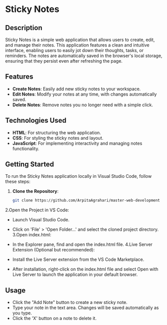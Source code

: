 # Sticky Notes

## Description
Sticky Notes is a simple web application that allows users to create, edit, and manage their notes. This application features a clean and intuitive interface, enabling users to easily jot down their thoughts, tasks, or reminders. The notes are automatically saved in the browser's local storage, ensuring that they persist even after refreshing the page.

## Features
- **Create Notes**: Easily add new sticky notes to your workspace.
- **Edit Notes**: Modify your notes at any time, with changes automatically saved.
- **Delete Notes**: Remove notes you no longer need with a simple click.

## Technologies Used
- **HTML**: For structuring the web application.
- **CSS**: For styling the sticky notes and layout.
- **JavaScript**: For implementing interactivity and managing notes functionality.

## Getting Started

To run the Sticky Notes application locally in Visual Studio Code, follow these steps:

1. **Clone the Repository**:
   ```bash
   git clone https://github.com/ArpitaAgrahari/master-web-development
   ```

2.Open the Project in VS Code:
- Launch Visual Studio Code.
- Click on 'File' > 'Open Folder...' and select the cloned project directory.
3.Open index.html:

- In the Explorer pane, find and open the index.html file.
4.Live Server Extension (Optional but recommended):

- Install the Live Server extension from the VS Code Marketplace.
- After installation, right-click on the index.html file and select Open with Live Server to launch the application in your default browser.


## Usage
- Click the "Add Note" button to create a new sticky note.
- Type your note in the text area. Changes will be saved automatically as you type.
- Click the 'X' button on a note to delete it.